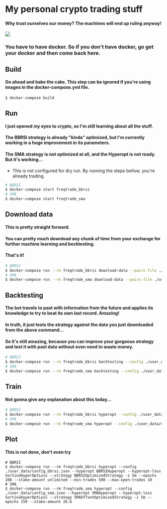 # My personal crypto trading stuff

#### Why trust ourselves our money? The machines will end up ruling anyway!  
![](https://media1.giphy.com/media/50OuNGJcwIVXcuJURc/giphy.gif?cid=ecf05e47zl6yrmjhxbsj5kvl9208r3o0tpk5hdozk7aqe4e8&rid=giphy.gif)

### You have to have docker. So if you don't have docker, go get your docker and then come back here.

## Build
#### Go ahead and bake the cake. This step can be ignored if you're using images in the docker-compose.yml file.
```bash
$ docker-compose build
```

## Run
#### I just opened my eyes to crypto, so I'm still learning about all the stuff.
#### The BBRSI strategy is already "kinda" optimized, but I'm currently working in a huge improvement in its parameters.
#### The SMA strategy is not optimized at all, and the Hyperopt is not ready. But it's working...

* This is not configured for dry run. By running the steps bellow, you're already trading.

```bash
# BBRSI
$ docker-compose start freqtrade_bbrsi
# SMA
$ docker-compose start freqtrade_sma
```

## Download data
#### This is pretty straight forward.
#### You can pretty much download any chunk of time from your exchange for further machine learning and becktesting.
#### That's it!
```bash
# BBRSI
$ docker-compose run --rm freqtrade_bbrsi download-data --pairs-file ./user_data/data/binance/pairs_bbrsi.json --exchange binance -t 5m --days 90
# SMA
$ docker-compose run --rm freqtrade_sma download-data --pairs-file ./user_data/data/binance/pairs_sma.json --exchange binance -t 5m --days 90
```

## Backtesting
#### The bot travels to past with information from the future and applies its knowledge to try to beat its own last record. Amazing!
#### In truth, it just tests the strategy against the data you just downloaded from the above command...
#### So it's still amazing, because you can improve your gorgeous strategy and test it with past data without even need to waste money.
```bash
# BBRSI
$ docker-compose run --rm freqtrade_bbrsi backtesting --config ./user_data/config_bbrsi.json --strategy BBRSIOptimizedStrategy --datadir user_data/data/binance --export trades --max-open-trades=10 --stake-amount 26 -i 5m
# SMA
$ docker-compose run --rm freqtrade_sma backtesting --config ./user_data/config_sma.json --strategy SMAOffsetStrategy --datadir user_data/data/binance --export trades --max-open-trades=10 --stake-amount 26 -i 5m
```

## Train
#### Not gonna give any explanation about this today...
```bash
# BBRSI
$ docker-compose run --rm freqtrade_bbrsi hyperopt --config ./user_data/config_bbrsi.json --hyperopt BBRSIHyperopt --hyperopt-loss SortinoHyperOptLoss --strategy BBRSIOptimizedStrategy -i 5m --epochs 200 --stake-amount unlimited --min-trades 500 --max-open-trades 10
# SMA
$ docker-compose run --rm freqtrade_sma hyperopt --config ./user_data/config_sma.json --hyperopt SMAHyperopt --hyperopt-loss SortinoHyperOptLoss --strategy SMAOffsetOptimizedStrategy -i 5m --epochs 150 --stake-amount 26.6
```

## Plot
#### This is not done, don't even try
```
# BBRSI
$ docker-compose run --rm freqtrade_bbrsi hyperopt --config ./user_data/config_bbrsi.json --hyperopt BBRSIHyperopt --hyperopt-loss SortinoHyperOptLoss --strategy BBRSIOptimizedStrategy -i 5m --epochs 200 --stake-amount unlimited --min-trades 500 --max-open-trades 10
# SMA
$ docker-compose run --rm freqtrade_sma hyperopt --config ./user_data/config_sma.json --hyperopt SMAHyperopt --hyperopt-loss SortinoHyperOptLoss --strategy SMAOffsetOptimizedStrategy -i 5m --epochs 150 --stake-amount 26.6
```
